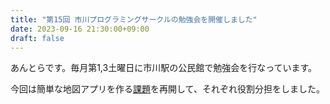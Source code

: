 ```yaml
---
title: "第15回 市川プログラミングサークルの勉強会を開催しました"
date: 2023-09-16 21:30:00+09:00
draft: false
---
```


あんとらです。毎月第1,3土曜日に市川駅の公民館で勉強会を行なっています。

今回は簡単な地図アプリを作る[課題](20230520-antora.md)を再開して、それぞれ役割分担をしました。